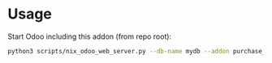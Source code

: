 # Usage

Start Odoo including this addon (from repo root):

```bash
python3 scripts/nix_odoo_web_server.py --db-name mydb --addon purchase_exception
```

